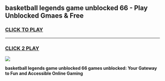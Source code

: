 
## basketball legends game unblocked 66 - Play Unblocked Gmaes & Free
<h3>
<a href="https://news.freeplayer.one?title=basketball_legends_game_unblocked_66&ref=23F">CLICK TO PLAY</a></h3>
<hr>

<h3>
<a href="https://news.freeplayer.one?title=basketball_legends_game_unblocked_66&ref=23F">CLICK 2 PLAY</a>
  
</h3>

<a href="https://news.freeplayer.one?title=basketball_legends_game_unblocked_66&ref=23F/"><img src="https://clearcache.store/games.png"></a>


**basketball legends game unblocked 66 games unblocked: Your Gateway to Fun and Accessible Online Gaming**
